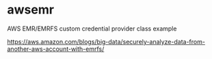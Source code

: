# awsemr
AWS EMR/EMRFS custom credential provider class example

https://aws.amazon.com/blogs/big-data/securely-analyze-data-from-another-aws-account-with-emrfs/


